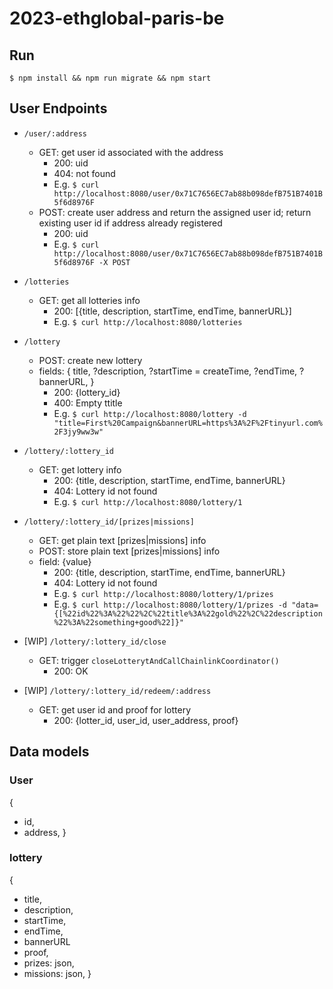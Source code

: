 # 2023-ethglobal-paris-be

## Run
`$ npm install && npm run migrate && npm start`

## User Endpoints
- `/user/:address`
  - GET: get user id associated with the address
    - 200: uid
    - 404: not found
    - E.g. `$ curl http://localhost:8080/user/0x71C7656EC7ab88b098defB751B7401B5f6d8976F`
  - POST: create user address and return the assigned user id; return existing user id if address already registered
    - 200: uid
    - E.g. `$ curl http://localhost:8080/user/0x71C7656EC7ab88b098defB751B7401B5f6d8976F -X POST`

- `/lotteries`
  - GET: get all lotteries info
    - 200: [{title, description, startTime, endTime, bannerURL}]
    - E.g. `$ curl http://localhost:8080/lotteries`

- `/lottery`
  - POST: create new lottery
  - fields: {
    title,
    ?description,
    ?startTime = createTime,
    ?endTime,
    ?bannerURL,
  }
    - 200: {lottery_id}
    - 400: Empty ttitle
    - E.g. `$ curl http://localhost:8080/lottery -d "title=First%20Campaign&bannerURL=https%3A%2F%2Ftinyurl.com%2F3jy9ww3w"`

- `/lottery/:lottery_id`
  - GET: get lottery info
    - 200: {title, description, startTime, endTime, bannerURL}
    - 404: Lottery id not found
    - E.g. `$ curl http://localhost:8080/lottery/1`

- `/lottery/:lottery_id/[prizes|missions]`
  - GET: get plain text [prizes|missions] info
  - POST: store plain text [prizes|missions] info
  - field: {value}
    - 200: {title, description, startTime, endTime, bannerURL}
    - 404: Lottery id not found
    - E.g. `$ curl http://localhost:8080/lottery/1/prizes`
    - E.g. `$ curl http://localhost:8080/lottery/1/prizes -d "data={[%22id%22%3A%22%22%2C%22title%3A%22gold%22%2C%22description%22%3A%22something+good%22]}"`

- [WIP] `/lottery/:lottery_id/close`
  - GET: trigger `closeLotterytAndCallChainlinkCoordinator()`
    - 200: OK

- [WIP] `/lottery/:lottery_id/redeem/:address`
  - GET: get user id and proof for lottery
    - 200: {lotter_id, user_id, user_address, proof}

## Data models
### User
{
  - id,
  - address,
}

### lottery
{
  - title,
  - description,
  - startTime,
  - endTime,
  - bannerURL
  - proof,
  - prizes: json,
  - missions: json,
}
